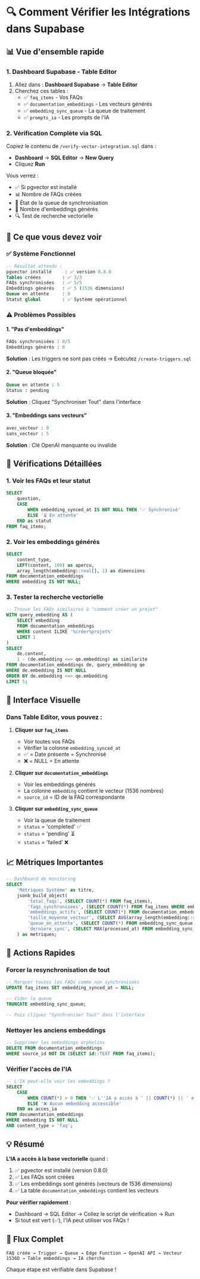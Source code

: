 # 🔍 Comment Vérifier les Intégrations dans Supabase

## 📊 Vue d'ensemble rapide

### 1. **Dashboard Supabase - Table Editor**
1. Allez dans : **Dashboard Supabase** → **Table Editor**
2. Cherchez ces tables :
   - ✅ `faq_items` - Vos FAQs
   - ✅ `documentation_embeddings` - Les vecteurs générés
   - ✅ `embedding_sync_queue` - La queue de traitement
   - ✅ `prompts_ia` - Les prompts de l'IA

### 2. **Vérification Complète via SQL**

Copiez le contenu de `/verify-vector-integration.sql` dans :
- **Dashboard** → **SQL Editor** → **New Query**
- Cliquez **Run**

Vous verrez :
- ✅ Si pgvector est installé
- 📊 Nombre de FAQs créées
- 🔄 État de la queue de synchronisation
- 🎯 Nombre d'embeddings générés
- 🔍 Test de recherche vectorielle

## 🎯 Ce que vous devez voir

### ✅ **Système Fonctionnel**
```sql
-- Résultat attendu :
pgvector installé     : ✅ version 0.8.0
Tables créées        : ✅ 3/3
FAQs synchronisées   : ✅ 5/5
Embeddings générés   : ✅ 5 (1536 dimensions)
Queue en attente     : 0
Statut global        : ✅ Système opérationnel
```

### ⚠️ **Problèmes Possibles**

#### 1. "Pas d'embeddings"
```sql
FAQs synchronisées : 0/5
Embeddings générés : 0
```
**Solution** : Les triggers ne sont pas créés
→ Exécutez `/create-triggers.sql`

#### 2. "Queue bloquée"
```sql
Queue en attente : 5
Status : pending
```
**Solution** : Cliquez "Synchroniser Tout" dans l'interface

#### 3. "Embeddings sans vecteurs"
```sql
avec_vecteur : 0
sans_vecteur : 5
```
**Solution** : Clé OpenAI manquante ou invalide

## 🔬 Vérifications Détaillées

### 1. **Voir les FAQs et leur statut**
```sql
SELECT 
    question,
    CASE 
        WHEN embedding_synced_at IS NOT NULL THEN '✅ Synchronisé'
        ELSE '⏳ En attente'
    END as statut
FROM faq_items;
```

### 2. **Voir les embeddings générés**
```sql
SELECT 
    content_type,
    LEFT(content, 100) as apercu,
    array_length(embedding::real[], 1) as dimensions
FROM documentation_embeddings
WHERE embedding IS NOT NULL;
```

### 3. **Tester la recherche vectorielle**
```sql
-- Trouve les FAQs similaires à "comment créer un projet"
WITH query_embedding AS (
    SELECT embedding 
    FROM documentation_embeddings 
    WHERE content ILIKE '%créer%projet%' 
    LIMIT 1
)
SELECT 
    de.content,
    1 - (de.embedding <=> qe.embedding) as similarite
FROM documentation_embeddings de, query_embedding qe
WHERE de.embedding IS NOT NULL
ORDER BY de.embedding <=> qe.embedding
LIMIT 5;
```

## 🎨 Interface Visuelle

### Dans Table Editor, vous pouvez :

1. **Cliquer sur `faq_items`**
   - Voir toutes vos FAQs
   - Vérifier la colonne `embedding_synced_at`
   - ✅ = Date présente = Synchronisé
   - ❌ = NULL = En attente

2. **Cliquer sur `documentation_embeddings`**
   - Voir les embeddings générés
   - La colonne `embedding` contient le vecteur (1536 nombres)
   - `source_id` = ID de la FAQ correspondante

3. **Cliquer sur `embedding_sync_queue`**
   - Voir la queue de traitement
   - `status` = 'completed' ✅
   - `status` = 'pending' ⏳
   - `status` = 'failed' ❌

## 📈 Métriques Importantes

```sql
-- Dashboard de monitoring
SELECT 
    'Métriques Système' as titre,
    jsonb_build_object(
        'total_faqs', (SELECT COUNT(*) FROM faq_items),
        'faqs_synchronisees', (SELECT COUNT(*) FROM faq_items WHERE embedding_synced_at IS NOT NULL),
        'embeddings_actifs', (SELECT COUNT(*) FROM documentation_embeddings WHERE embedding IS NOT NULL),
        'taille_moyenne_vecteur', (SELECT AVG(array_length(embedding::real[], 1)) FROM documentation_embeddings WHERE embedding IS NOT NULL),
        'queue_en_attente', (SELECT COUNT(*) FROM embedding_sync_queue WHERE status = 'pending'),
        'derniere_sync', (SELECT MAX(processed_at) FROM embedding_sync_queue WHERE status = 'completed')
    ) as metriques;
```

## 🚀 Actions Rapides

### Forcer la resynchronisation de tout
```sql
-- Marquer toutes les FAQs comme non synchronisées
UPDATE faq_items SET embedding_synced_at = NULL;

-- Vider la queue
TRUNCATE embedding_sync_queue;

-- Puis cliquez "Synchroniser Tout" dans l'interface
```

### Nettoyer les anciens embeddings
```sql
-- Supprimer les embeddings orphelins
DELETE FROM documentation_embeddings
WHERE source_id NOT IN (SELECT id::TEXT FROM faq_items);
```

### Vérifier l'accès de l'IA
```sql
-- L'IA peut-elle voir les embeddings ?
SELECT 
    CASE 
        WHEN COUNT(*) > 0 THEN '✅ L''IA a accès à ' || COUNT(*) || ' embeddings'
        ELSE '❌ Aucun embedding accessible'
    END as acces_ia
FROM documentation_embeddings
WHERE embedding IS NOT NULL
AND content_type = 'faq';
```

## 💡 Résumé

**L'IA a accès à la base vectorielle** quand :
1. ✅ pgvector est installé (version 0.8.0)
2. ✅ Les FAQs sont créées
3. ✅ Les embeddings sont générés (vecteurs de 1536 dimensions)
4. ✅ La table `documentation_embeddings` contient les vecteurs

**Pour vérifier rapidement** :
- Dashboard → SQL Editor → Collez le script de vérification → Run
- Si tout est vert (✅), l'IA peut utiliser vos FAQs !

## 🔗 Flux Complet

```
FAQ créée → Trigger → Queue → Edge Function → OpenAI API → Vecteur 1536D → Table embeddings → IA cherche
```

Chaque étape est vérifiable dans Supabase !